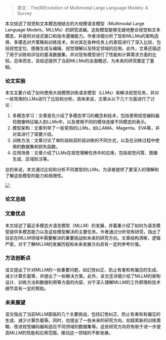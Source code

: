 > 原文：The(R)Evolution of Multimodal Large Language Models: A Survey
>

<font style="color:rgb(0, 0, 0);">本文综述了视觉和文本模态相结合的大规模语言模型（Multimodal Large Language Models，MLLMs）的研究进展。这些模型能够无缝地整合视觉和文本模态，并提供对话式接口和指令遵循能力。作者详细分析了现有MLLMs的架构选择、多模态对齐策略和训练技术，并对其在各种任务上的表现进行了深入比较，包括视觉定位、图像生成与编辑、视觉理解以及特定领域的应用。此外，文章还描述了用于训练和评估的基准数据集，并对现有模型进行了性能和计算需求方面的比较。总体而言，该综述提供了当前MLLMs的全面概述，为未来的研究奠定了基础。</font>

### **<font style="color:rgb(0, 0, 0);">论文实验</font>**
<font style="color:rgb(0, 0, 0);">本文主要介绍了如何使用大规模预训练语言模型（LLMs）来解决视觉任务，并对一些常用的LLMs进行了比较和分析。具体来说，文章从以下几个方面进行了讨论：</font>

1. <font style="color:rgb(0, 0, 0);">多模态学习：文章首先介绍了多模态学习的概念和技术，包括使用视觉编码器将图像特征输入到LLMs中，以及使用不同的模块连接不同模态的表示。</font>
2. <font style="color:rgb(0, 0, 0);">模型架构：文章列举了一些常用的LLMs，如LLAMA、Magenta、EVA等，并对其进行了简要介绍。</font>
3. <font style="color:rgb(0, 0, 0);">训练方法：文章讨论了单阶段和双阶段训练的不同方式，以及在训练过程中使用的数据集和损失函数。</font>
4. <font style="color:rgb(0, 0, 0);">应用场景：文章介绍了LLMs在视觉理解任务中的应用，包括视觉问答、图像生成、区域标注等。</font>

<font style="color:rgb(0, 0, 0);">总的来说，本文通过比较和分析不同类型的LLMs，为读者提供了更深入的理解和了解这些模型的能力和局限性。</font>

![](https://cdn.nlark.com/yuque/0/2024/png/406504/1708591092484-66106930-788a-41cf-b801-fa5acf3423f2.png)

### **<font style="color:rgb(0, 0, 0);">论文总结</font>**
### **<font style="color:rgb(0, 0, 0);">文章优点</font>**
<font style="color:rgb(0, 0, 0);">本文综述了最近多模态大语言模型（MLLM）的发展，并着重介绍了如何为语言模型提供多模态能力以及这些模型解决的主要任务。作者通过分析现有研究，指出了目前在MLLM领域中需要解决的重要挑战和未来的研究方向。文章结构清晰，逻辑严密，对于了解MLLM的发展历程和未来发展方向具有一定的参考价值。</font>

### **<font style="color:rgb(0, 0, 0);">方法创新点</font>**
<font style="color:rgb(0, 0, 0);">该文提出了针对MLLM的一些重要问题，如幻觉纠正、防止有害和有偏见的生成、减少计算负载等，并提出了一些解决方案。此外，该文还详细介绍了MLLM的架构设计、训练方法和数据利用等方面的内容，对于深入理解MLLM的工作原理和技术细节具有一定的帮助。</font>

### **<font style="color:rgb(0, 0, 0);">未来展望</font>**
<font style="color:rgb(0, 0, 0);">该文指出了当前MLLM面临的几个主要挑战，包括幻觉纠正、防止有害和有偏见的生成、减少计算负载等。同时，也提出了一些未来的研究方向，如探索新的训练策略、改进视觉编码器和适应不同领域的数据集等。这些研究方向将有助于进一步提高MLLM的性能和应用范围，推动这一领域的不断发展。</font>

